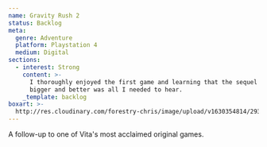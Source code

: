 ```yaml
---
name: Gravity Rush 2
status: Backlog
meta:
  genre: Adventure
  platform: Playstation 4
  medium: Digital
sections:
  - interest: Strong
    content: >-
      I thoroughly enjoyed the first game and learning that the sequel was
      bigger and better was all I needed to hear.
    _template: backlog
boxart: >-
  http://res.cloudinary.com/forestry-chris/image/upload/v1630354814/2931623-gravity_rush_2_v8_lghh7r.jpg
---
```


A follow-up to one of Vita's most acclaimed original games.
